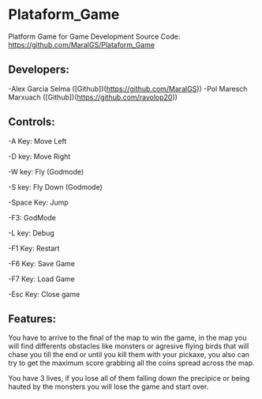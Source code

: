 # Plataform_Game
Platform Game for Game Development
Source Code: https://github.com/MaralGS/Plataform_Game

## Developers:

-Alex Garcia Selma ([Github])(https://github.com/MaralGS))
-Pol Maresch Marxuach ([Github])(https://github.com/rayolop20))

## Controls:
 -A Key: Move Left
 
 -D key: Move Right 
 
 -W key: Fly (Godmode)
 
 -S key: Fly Down (Godmode)
 
 -Space Key: Jump
 
 -F3: GodMode
 
 -L key: Debug
 
 -F1 Key: Restart
 
 -F6 Key: Save Game
 
 -F7 Key: Load Game
 
 -Esc Key: Close game

## Features:
You have to arrive to the final of the map to win the game, in the map you will find differents obstacles like monsters or agresive flying birds that will chase you till the end or until you kill them with your pickaxe, you also can try to get the maximum score grabbing all the coins spread across the map. 

You have 3 lives, if you lose all of them falling down the precipice or being hauted by the monsters you will lose the game and start over. 

